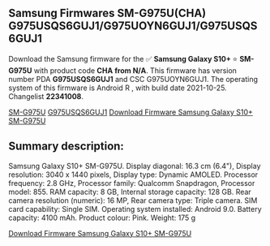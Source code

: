 <h2>Samsung Firmwares SM-G975U(CHA) G975USQS6GUJ1/G975UOYN6GUJ1/G975USQS6GUJ1</h2>
Download the Samsung firmware for the ✅ <strong>Samsung Galaxy S10+ </strong> ⭐ <strong>SM-G975U</strong> with product code <strong>CHA</strong> <strong> from N/A</strong>. This firmware has version number PDA <strong>G975USQS6GUJ1</strong> and CSC G975UOYN6GUJ1. The operating system of this firmware is Android R , with build date 2021-10-25. Changelist <strong>22341008</strong>.


[SM-G975U](https://samfirm.shop/samsung/model/SM-G975U)
[G975USQS6GUJ1](https://samfirm.shop/samsung/pda/G975USQS6GUJ1)
[Download Firmware Samsung Galaxy S10+ SM-G975U](https://samfirm.shop/samsung/firmware/467973)
<h2>Summary description:</h2>
<p>Samsung Galaxy S10+ SM-G975U. Display diagonal: 16.3 cm (6.4"), Display resolution: 3040 x 1440 pixels, Display type: Dynamic AMOLED. Processor frequency: 2.8 GHz, Processor family: Qualcomm Snapdragon, Processor model: 855. RAM capacity: 8 GB, Internal storage capacity: 128 GB. Rear camera resolution (numeric): 16 MP, Rear camera type: Triple camera. SIM card capability: Single SIM. Operating system installed: Android 9.0. Battery capacity: 4100 mAh. Product colour: Pink. Weight: 175 g</p>


[Download Firmware Samsung Galaxy S10+ SM-G975U](https://samfirm.shop/samsung/firmware/467973)
